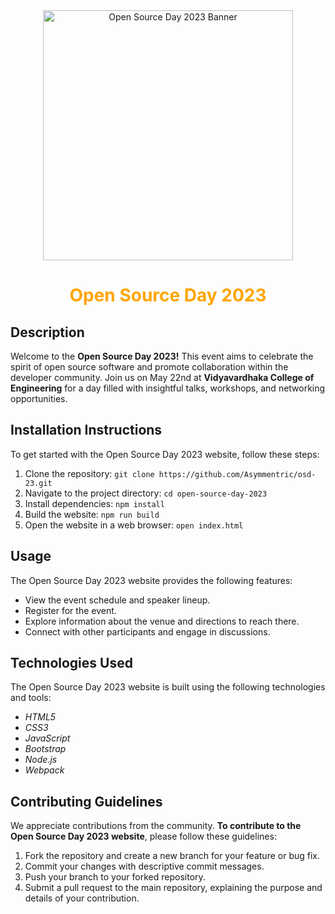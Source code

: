 
<div style="text-align: center;">
<a href="https://asymmentric.github.io/osd-23/">
  <img src="assets/images/osl1.png" alt="Open Source Day 2023 Banner" style="width: 400px; height: 400px;">
</a>
</div>

<h1 style="text-align: center; color: orange;">Open Source Day 2023</h1>


## Description
Welcome to the __Open Source Day 2023!__ This event aims to celebrate the spirit of open source software and promote collaboration within the developer community. Join us on May 22nd at __Vidyavardhaka College of Engineering__ for a day filled with insightful talks, workshops, and networking opportunities.

## Installation Instructions
To get started with the Open Source Day 2023 website, follow these steps:
1. Clone the repository: `git clone https://github.com/Asymmentric/osd-23.git`
2. Navigate to the project directory: `cd open-source-day-2023`
3. Install dependencies: `npm install`
4. Build the website: `npm run build`
5. Open the website in a web browser: `open index.html`

## Usage
The Open Source Day 2023 website provides the following features:
- View the event schedule and speaker lineup.
- Register for the event.
- Explore information about the venue and directions to reach there.
- Connect with other participants and engage in discussions.

## Technologies Used
The Open Source Day 2023 website is built using the following technologies and tools:
- _HTML5_
- _CSS3_
- _JavaScript_
- _Bootstrap_
- _Node.js_
- _Webpack_

## Contributing Guidelines
We appreciate contributions from the community. __To contribute to the Open Source Day 2023 website__, please follow these guidelines:
1. Fork the repository and create a new branch for your feature or bug fix.
2. Commit your changes with descriptive commit messages.
3. Push your branch to your forked repository.
4. Submit a pull request to the main repository, explaining the purpose and details of your contribution.





